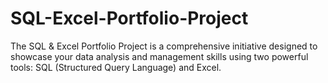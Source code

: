 # SQL-Excel-Portfolio-Project
 The SQL &amp; Excel Portfolio Project is a comprehensive initiative designed to showcase your data analysis and management skills using two powerful tools: SQL (Structured Query Language) and Excel. 
